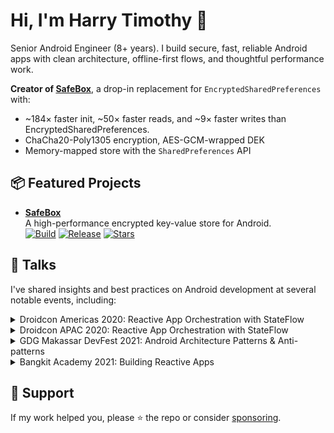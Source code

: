 # Hi, I'm Harry Timothy 👋

Senior Android Engineer (8+ years). I build secure, fast, reliable Android apps with clean architecture, offline-first flows, and thoughtful performance work.

**Creator of [**SafeBox**](https://github.com/harrytmthy/safebox)**, a drop-in replacement for `EncryptedSharedPreferences` with:
- ~184× faster init, ~50× faster reads, and ~9× faster writes than EncryptedSharedPreferences.
- ChaCha20-Poly1305 encryption, AES-GCM-wrapped DEK
- Memory-mapped store with the `SharedPreferences` API

## 📦 Featured Projects

- **[SafeBox](https://github.com/harrytmthy/safebox)**  
  A high-performance encrypted key-value store for Android.  
  [![Build](https://img.shields.io/github/actions/workflow/status/harrytmthy/safebox/ci.yml?branch=main&label=build&logo=githubactions&logoColor=white&style=flat-square)](https://github.com/harrytmthy/safebox/actions)
  [![Release](https://img.shields.io/github/v/release/harrytmthy/safebox?label=release&color=orange&style=flat-square)](https://github.com/harrytmthy/safebox/releases)
  [![Stars](https://img.shields.io/github/stars/harrytmthy/safebox?style=flat-square)](https://github.com/harrytmthy/safebox/stargazers)

## 🎤 Talks

I've shared insights and best practices on Android development at several notable events, including:

<details>
  <summary>Droidcon Americas 2020: Reactive App Orchestration with StateFlow</summary>
  <br/>
  <img src="assets/droidcon-americas.png" alt="Droidcon Americas" width="400"/>
</details>

<details>
  <summary>Droidcon APAC 2020: Reactive App Orchestration with StateFlow</summary>
  <br/>
  <img src="assets/droidcon-apac.png" alt="Droidcon APAC" width="400"/>
</details>

<details>
  <summary>GDG Makassar DevFest 2021: Android Architecture Patterns & Anti-patterns</summary>
  <br/>
  <img src="assets/devfest-2021.png" alt="DevFest 2021" width="600"/>
</details>

<details>
  <summary>Bangkit Academy 2021: Building Reactive Apps</summary>
  <br/>
  <img src="assets/bangkit.png" alt="Bangkit" width="600"/>
</details>

## 🤝 Support

If my work helped you, please ⭐️ the repo or consider [sponsoring](https://github.com/sponsors/harrytmthy).
